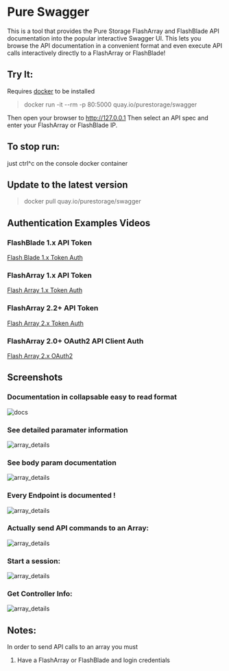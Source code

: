 # Pure Swagger

This is a tool that provides the Pure Storage FlashArray and FlashBlade API documentation into the popular interactive Swagger UI.  This lets you browse the API documentation in a convenient format and even execute API calls interactively directly to a FlashArray or FlashBlade!


## Try It: 
Requires [docker](https://docs.docker.com/install/) to be installed

> docker run -it --rm -p 80:5000 quay.io/purestorage/swagger 

Then open your browser to http://127.0.0.1
Then select an API spec and enter your FlashArray or FlashBlade IP.

## To stop run:
just ctrl^c on the console docker container 

## Update to the latest version

> docker pull quay.io/purestorage/swagger
> 

## Authentication Examples Videos


### FlashBlade 1.x API Token
[Flash Blade 1.x Token Auth](https://youtu.be/EvtVio8s7Eg)

### FlashArray 1.x API Token
[Flash Array 1.x Token Auth](https://youtu.be/fWa1VhYsWdg)

### FlashArray 2.2+ API Token
[Flash Array 2.x Token Auth](https://youtu.be/OAeGKG-BkUs)

### FlashArray 2.0+ OAuth2 API Client Auth
[Flash Array 2.x OAuth2](https://youtu.be/LyIE3bkdQok)


## Screenshots

### Documentation in collapsable easy to read format
![docs](https://raw.githubusercontent.com/PureStorage-OpenConnect/swagger/master/images/docs.png)

### See detailed paramater information
![array_details](https://raw.githubusercontent.com/PureStorage-OpenConnect/swagger/master/images/array_details.png)

### See body param documentation
![array_details](https://raw.githubusercontent.com/PureStorage-OpenConnect/swagger/master/images/body_params.png)

### Every Endpoint is documented !
![array_details](https://raw.githubusercontent.com/PureStorage-OpenConnect/swagger/master/images/list_of_endpoints.png)

### Actually send API commands to an Array:
![array_details](https://raw.githubusercontent.com/PureStorage-OpenConnect/swagger/master/images/list_api.png)

### Start a session:
![array_details](https://raw.githubusercontent.com/PureStorage-OpenConnect/swagger/master/images/start_session.png)

### Get Controller Info:
![array_details](https://raw.githubusercontent.com/PureStorage-OpenConnect/swagger/master/images/get_controllers.png)

## Notes:

In order to send API calls to an array you must 
1.  Have a FlashArray or FlashBlade and login credentials



